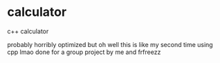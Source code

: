 # calculator
c++ calculator

probably horribly optimized but oh well this is like my second time using cpp lmao
done for a group project by me and frfreezz
